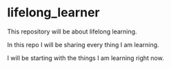 # lifelong_learner
This repository will be about lifelong learning.

In this repo I will be sharing every thing I am learning.

I will be starting with the things I am learning right now.
